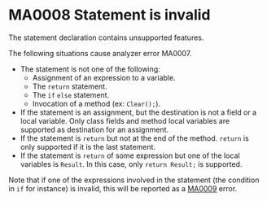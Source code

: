 # MA0008 Statement is invalid

The statement declaration contains unsupported features.

The following situations cause analyzer error MA0007.

+ The statement is not one of the following:
  * Assignment of an expression to a variable.
  * The `return` statement. 
  * The `if` `else` statement.
  * Invocation of a method (ex: `Clear();`).
+ If the statement is an assignment, but the destination is not a field or a local variable. Only class fields and method local variables are supported as destination for an assignment.
+ If the statement is `return` but not at the end of the method. `return` is only supported if it is the last statement. 
+ If the statement is `return` of some expression but one of the local variables is `Result`. In this case, only `return Result;` is supported.    

Note that if one of the expressions involved in the statement (the condition in `if` for instance) is invalid, this will be reported as a [MA0009](/doc/MA0009.md) error.
